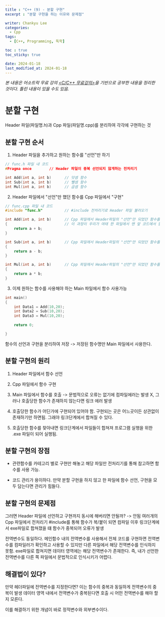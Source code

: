 ```yaml
---
title : "C++ (9) - 분할 구현"
excerpt : "분할 구현을 하는 이유와 문제점"

writer: Chankyu Lee
categories: 
  - Cpp
tags:   
  - [C++, Programming, 독학]

toc : true 
toc_sticky: true

date: 2024-01-18
last_modified_at: 2024-01-18
---
```

*본 내용은 어소트락 무료 강의 [<C/C++ 무료강의>](https://youtube.com/playlist?list=PL4SIC1d_ab-aOxWPucn31NHkQvNPHK1D1&si=6MBoz7-uiAULrHoQ "어소트락 게임아카데미 Youtube 재생목록 - C/C++ 무료강의")을 기반으로 공부한 내용을 정리한 것이다. 틀린 내용이 있을 수도 있음.*

# 분할 구현
Header 파일(파일명.h)과 Cpp 파일(파일명.cpp)를 분리하여 각각에 구현하는 것

## 분할 구현 순서
1. Header 파일을 추가하고 원하는 함수를 "선언"만 하기
```cpp
// func.h 파일 내 코드
#Pragma once        // Header 파일이 중복 선언되지 않게하는 전처리기

int Add(int a, int b)      // 덧셈 함수
int Sub(int a, int b)      // 뺄셈 함수
int Mul(int a, int b)      // 곱셈 함수
```

2. Header 파일에서 "선언"만 했던 함수를 Cpp 파일에서 "구현"
```cpp
// func.cpp 파일 내 코드
#include "func.h"          // #include 전처리기로 Header 파일 불러오기

int Add(int a, int b)      // Cpp 파일에서 Header파일의 "선언"만 되었던 함수를 "구현"
{                          // 이 과정이 우리가 여태 한 파일에서 맨 앞 코드에서 함수를 선언하고 구현했던 것과 같다.         
    return a + b;
}

int Sub(int a, int b)      // Cpp 파일에서 Header파일의 "선언"만 되었던 함수를 "구현"
{
    return a - b;
}

int Mul(int a, int b)      // Cpp 파일에서 Header파일의 "선언"만 되었던 함수를 "구현" 
{
    return a * b;
}
```

3. 이제 원하는 함수를 사용해야 하는 Main 파일에서 함수 사용가능
```cpp
int main()
{
    int Data1 = Add(10,20);
    int Data2 = Sub(10,20);
    int Data3 = Mul(10,20);
    
    return 0;

}
```

함수의 선언과 구현을 분리하여 저장 -> 저장된 함수명만 Main 파일에서 사용한다.

## 분할 구현의 원리
1. Header 파일에서 함수 선언

2. Cpp 파일에서 함수 구현

3. Main 파일에서 함수를 호출 -> 문법적으로 오류는 없기에 컴파일에러는 발생 X, 그러나 호출당한 함수가 존재하지 않는다면 링크 에러 발생

4. 호출당한 함수가 어딘가에 구현되어 있어야 함. 구현되는 곳은 어느곳이든 상관없이 존재하기만 하면됨. 그래야 링크단계에서 합쳐질 수 있다.

5. 호출당한 함수를 찾아내면 링크단계에서 파일들이 합쳐져 프로그램 실행을 위한 .exe 파일이 되어 실행됨.

## 분할 구현의 장점
* 관련함수를 카테고리 별로 구현만 해놓고 해당 파일만 전처리기를 통해 참고하면 함수를 사용 가능.

* 코드 관리가 용이하다. 만약 분할 구현을 하지 않고 한 파일에 함수 선언, 구현을 모두 담는다면 관리가 힘들다.

## 분할 구현의 문제점
그러면 Header 파일에 선언하고 구현까지 동시에 해버리면 안될까? -> 안됨
여러개의 Cpp 파일에서 전처리기 #include를 통해 함수가 복/붙이 되면 컴파일 이후 링크단계에서 exe파일로 합쳐졌을 떄 함수가 중복되어 오류가 발생

전역변수도 동일하다. 메인함수 내의 전역변수를 사용해서 전체 코드를 구현하면 전역변수를 컴파일러가 확인하고 사용할 수 있지만 다른 파일에서 해당 전역변수를 인식하지 못함.
exe파일로 합쳐지면 데이터 영역에는 해당 전역변수가 존재한다.
즉, 내가 선언한 전역변수를 다른 쪽 파일에서 문법적으로 인식시키가 어렵다.

## 해결법이 있다?
만약 헤더파일에 전역변수를 지정한다면? 이는 함수의 중복과 동일하게 전역변수의 중복이 발생
데이터 영역 내에서 전역변수가 중복된다면 호출 시 어떤 전역변수를 해야 할 지 모른다.

이를 해결하기 위한 개념이 바로 정적변수와 외부변수이다.
